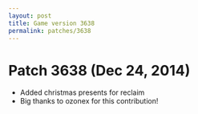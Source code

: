 ```yaml
---
layout: post
title: Game version 3638
permalink: patches/3638
---
```


# Patch 3638 (Dec 24, 2014)

- Added christmas presents for reclaim
- Big thanks to ozonex for this contribution!
